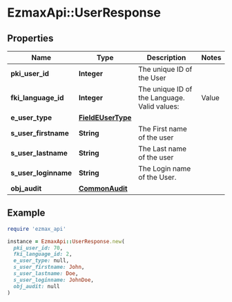 # EzmaxApi::UserResponse

## Properties

| Name | Type | Description | Notes |
| ---- | ---- | ----------- | ----- |
| **pki_user_id** | **Integer** | The unique ID of the User |  |
| **fki_language_id** | **Integer** | The unique ID of the Language.  Valid values:  |Value|Description| |-|-| |1|French| |2|English| |  |
| **e_user_type** | [**FieldEUserType**](FieldEUserType.md) |  |  |
| **s_user_firstname** | **String** | The First name of the user |  |
| **s_user_lastname** | **String** | The Last name of the user |  |
| **s_user_loginname** | **String** | The Login name of the User. |  |
| **obj_audit** | [**CommonAudit**](CommonAudit.md) |  |  |

## Example

```ruby
require 'ezmax_api'

instance = EzmaxApi::UserResponse.new(
  pki_user_id: 70,
  fki_language_id: 2,
  e_user_type: null,
  s_user_firstname: John,
  s_user_lastname: Doe,
  s_user_loginname: JohnDoe,
  obj_audit: null
)
```

